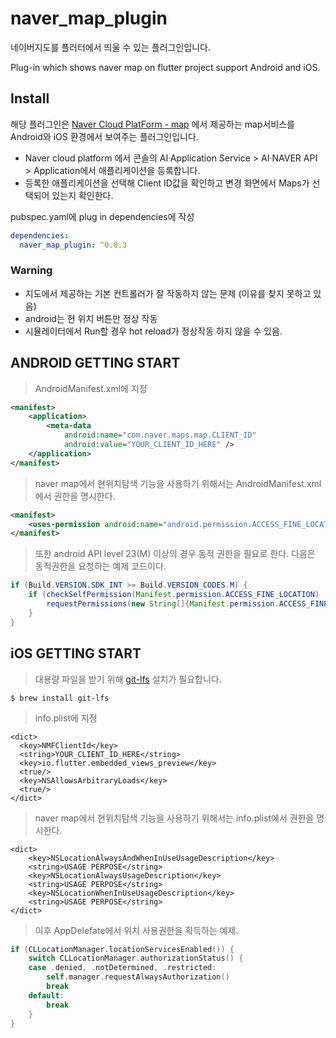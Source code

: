 # naver_map_plugin

네이버지도를 플러터에서 띄울 수 있는 플러그인입니다. 

Plug-in which shows naver map on flutter project support Android and iOS.

## Install

해당 플러그인은 [Naver Cloud PlatForm - map][L1] 에서 제공하는 map서비스를 Android와 iOS 환경에서 보여주는 플러그인입니다. 

[L1]: https://docs.ncloud.com/ko/naveropenapi_v3/maps/overview.html

- Naver cloud platform 에서 콘솔의 AI·Application Service > AI·NAVER API > Application에서 애플리케이션을 등록합니다.
- 등록한 애플리케이션을 선택해 Client ID값을 확인하고 변경 화면에서 Maps가 선택되어 있는지 확인한다.

pubspec.yaml에 plug in dependencies에 작성
``` yaml
dependencies:
  naver_map_plugin: ^0.8.3
```

### Warning
 - 지도에서 제공하는 기본 컨트롤러가 잘 작동하지 않는 문제 (이유를 찾지 못하고 있음)
 - android는 현 위치 버튼만 정상 작동
 - 시뮬레이터에서 Run할 경우 hot reload가 정상작동 하지 않을 수 있음.

## ANDROID GETTING START

> AndroidManifest.xml에 지정
``` xml
<manifest>
    <application>
        <meta-data
            android:name="com.naver.maps.map.CLIENT_ID"
            android:value="YOUR_CLIENT_ID_HERE" />
    </application>
</manifest>
```

> naver map에서 현위치탐색 기능을 사용하기 위해서는 AndroidManifest.xml에서 권한을 명시한다.
``` xml
<manifest>
    <uses-permission android:name="android.permission.ACCESS_FINE_LOCATION"/>
</manifest>
```

> 또한 android API level 23(M) 이상의 경우 동적 권한을 필요로 한다. 다음은 동적권한을 요청하는 예제 코드이다.
``` java
if (Build.VERSION.SDK_INT >= Build.VERSION_CODES.M) {
    if (checkSelfPermission(Manifest.permission.ACCESS_FINE_LOCATION) != PackageManager.PERMISSION_GRANTED) {
        requestPermissions(new String[]{Manifest.permission.ACCESS_FINE_LOCATION}, 0);
    }
}
```

## iOS GETTING START

> 대용량 파일을 받기 위해 [git-lfs][L2] 설치가 필요합니다.

[L2]: https://git-lfs.github.com/

```
$ brew install git-lfs
```

> info.plist에 지정
``` 
<dict>
  <key>NMFClientId</key>
  <string>YOUR_CLIENT_ID_HERE</string>
  <key>io.flutter.embedded_views_preview</key>
  <true/>
  <key>NSAllowsArbitraryLoads</key>
  <true/>
</dict>
```

> naver map에서 현위치탐색 기능을 사용하기 위해서는 info.plist에서 권한을 명시한다.
``` 
<dict>
    <key>NSLocationAlwaysAndWhenInUseUsageDescription</key>
	<string>USAGE PERPOSE</string>
	<key>NSLocationAlwaysUsageDescription</key>
	<string>USAGE PERPOSE</string>
	<key>NSLocationWhenInUseUsageDescription</key>
	<string>USAGE PERPOSE</string>
</dict>
```


> 이후 AppDelefate에서 위치 사용권한을 획득하는 예제.
``` swift
if (CLLocationManager.locationServicesEnabled()) {
    switch CLLocationManager.authorizationStatus() {
    case .denied, .notDetermined, .restricted:
        self.manager.requestAlwaysAuthorization()
        break
    default:
        break
    }
}       
```
